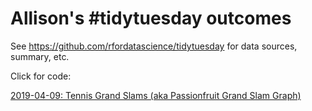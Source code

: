# Allison's #tidytuesday outcomes 
See <https://github.com/rfordatascience/tidytuesday> for data sources, summary, etc. 

Click for code:

[2019-04-09: Tennis Grand Slams (aka Passionfruit Grand Slam Graph)](https://github.com/allisonhorst/allison-tidy-tuesdays/tree/master/2019-04-09]2019-04-09)


